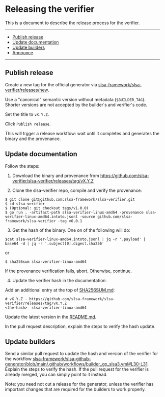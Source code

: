 # Releasing the verifier

This is a  document to describe the release process for the verifier.

---

- [Publish release](#publish-release)
- [Update documentation](#update-documentation)
- [Update builders](#update-builders)
- [Announce](#announce)

---

## Publish release

Create a new tag for the official generator via [slsa-framework/slsa-verifier/releases/new](https://github.com/slsa-framework/slsa-verifier/releases/new). 

Use a "canonical" semantic version without metadata (`$BUILDER_TAG`). Shorter versions are not accepted by the builder's and verifier's code. 

Set the title to `vX.Y.Z`.

Click `Publish release`.

This will trgger a release workflow: wait until it completes and generates the binary and the provenance.

## Update documentation

Follow the steps:

1. Download the binary and provenance from https://github.com/slsa-verifier/slsa-verifier/releases/tag/vX.Y.Z

2. Clone the slsa-verifier repo, compile and verify the provenance:
```
$ git clone git@github.com:slsa-framework/slsa-verifier.git
$ cd slsa-verifier
$ (Optional: git checkout tags/v1.0.0)
$ go run . -artifact-path slsa-verifier-linux-amd64 -provenance slsa-verifier-linux-amd64.intoto.jsonl -source github.com/slsa-framework/slsa-verifier -tag v0.0.1
```

3. Get the hash of the binary. One on of the following will do:
```
$cat slsa-verifier-linux-amd64.intoto.jsonl | jq -r '.payload' | base64 -d | jq -r '.subject[0].digest.sha256'
```
or
```
$ sha256sum slsa-verifier-linux-amd64
```

If the provenance verification fails, abort. Otherwise, continue.

4. Update the verifier hash in the documentation:

Add an additional entry at the top of [SHA256SUM.md](./SHa256SUM.md):

```
# vX.Y.Z - https://github.com/slsa-framework/slsa-verifier/releases/tag/vX.Y.Z
<the-hash>  slsa-verifier-linux-amd64
```

Update the latest version in the [README.md](./README.md).

In the pull request description, explain the steps to verify the hash update.

## Update builders

Send a similar pull request to update the hash and version of the verifier for the workflow [slsa-framework/slsa-github-generator/blob/main/.github/workflows/builder_go_slsa3.yml#L30-L31](https://github.com/slsa-framework/slsa-github-generator/blob/main/.github/workflows/builder_go_slsa3.yml#L30-L31). Explain the steps to verify the hash. If the pull request for the verifier is already merged, you can simply point to it instead.

Note: you need not cut a release for the generator, unless the verifier has important changes that are required for the builders to work properly.